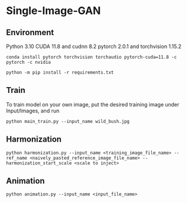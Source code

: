 # Single-Image-GAN

## Environment
Python 3.10
CUDA 11.8 and cudnn 8.2
pytorch 2.0.1 and torchvision 1.15.2

```
conda install pytorch torchvision torchaudio pytorch-cuda=11.8 -c pytorch -c nvidia
```
```
python -m pip install -r requirements.txt
```


## Train
To train model on your own image, put the desired training image under Input/Images, and run
```
python main_train.py --input_name wild_bush.jpg
```


## Harmonization
```
python harmonization.py --input_name <training_image_file_name> --ref_name <naively_pasted_reference_image_file_name> --harmonization_start_scale <scale to inject>
```


## Animation
```
python animation.py --input_name <input_file_name> 
```
